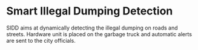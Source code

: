 # Smart Illegal Dumping Detection

SIDD aims at dynamically detecting the illegal dumping on roads and streets. Hardware unit is placed on the garbage truck and automatic alerts are sent to the city officials.

